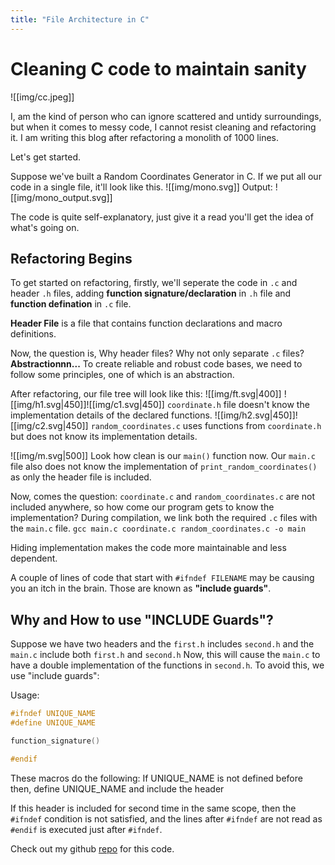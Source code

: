```yaml
---
title: "File Architecture in C"
---
```

# Cleaning C code to maintain sanity
![[img/cc.jpeg]]

I, am the kind of person who can ignore scattered and untidy surroundings, but when it comes to messy code, I cannot resist cleaning and refactoring it.
I am writing this blog after refactoring a monolith of 1000 lines.

Let's get started.

Suppose we've built a Random Coordinates Generator in C. If we put all our code in a single file, it'll look like this.
![[img/mono.svg]]
Output:
![[img/mono_output.svg]]

The code is quite self-explanatory, just give it a read you'll get the idea of what's going on.

## Refactoring Begins
To get started on refactoring, firstly, we'll seperate the code in  `.c` and header `.h`  files, adding **function signature/declaration** in `.h` file and **function defination** in `.c` file.

**Header File** is a file that contains function declarations and macro definitions.

Now, the question is, Why header files? Why not only separate `.c` files?
**Abstractionnn...**
To create reliable and robust code bases, we need to follow some principles, one of which is an abstraction. 

After refactoring, our file tree will look like this:
![[img/ft.svg|400]]
![[img/h1.svg|450]]![[img/c1.svg|450]]
`coordinate.h` file doesn't know the implementation details of the declared functions.
![[img/h2.svg|450]]![[img/c2.svg|450]]
`random_coordinates.c` uses functions from `coordinate.h` but does not know its implementation details.

![[img/m.svg|500]]
Look how clean is our `main()` function now.
Our `main.c` file also does not know the implementation of `print_random_coordinates()` as only the header file is included.

Now, comes the question: `coordinate.c` and `random_coordinates.c` are not included anywhere, so how come our program gets to know the implementation?
During compilation, we link both the required `.c` files with the `main.c` file.
`gcc main.c coordinate.c random_coordinates.c -o main`

Hiding implementation makes the code more maintainable and less dependent.

A couple of lines of code that start with `#ifndef FILENAME` may be causing you an itch in the brain. Those are known as **"include guards"**.

## Why and How to use "INCLUDE Guards"?
Suppose we have two headers and the `first.h` includes `second.h` and the `main.c` include both `first.h` and `second.h` Now, this will cause the `main.c` to have a double implementation of the functions in `second.h`.
To avoid this, we use "include guards":

Usage:
```C
#ifndef UNIQUE_NAME
#define UNIQUE_NAME

function_signature()

#endif
```

These macros do the following:
If UNIQUE_NAME is not defined before then,
define UNIQUE_NAME and include the header

If this header is included for second time in the same scope, then the `#ifndef` condition is not satisfied, and the lines after `#ifndef` are not read as `#endif` is executed just after `#ifndef`.

Check out my github [repo](https://github.com/aryanA101a/clean_c_code_template) for this code.